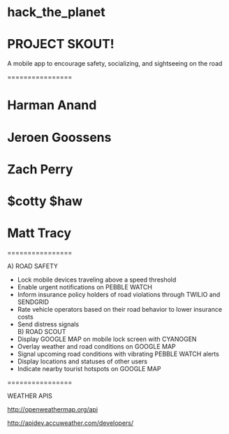 # hack_the_planet

# PROJECT SKOUT!A mobile app to encourage safety, socializing, and sightseeing on the road================

# Harman Anand
# Jeroen Goossens
# Zach Perry
# $cotty $haw
# Matt Tracy

================A) ROAD SAFETY
   - Lock mobile devices traveling above a speed threshold
   - Enable urgent notifications on PEBBLE WATCH
   - Inform insurance policy holders of road violations through TWILIO and SENDGRID
   - Rate vehicle operators based on their road behavior to lower insurance costs
   - Send distress signals  
B) ROAD SCOUT
   - Display GOOGLE MAP on mobile lock screen with CYANOGEN
   - Overlay weather and road conditions on GOOGLE MAP
   - Signal upcoming road conditions with vibrating PEBBLE WATCH alerts
   - Display locations and statuses of other users
   - Indicate nearby tourist hotspots on GOOGLE MAP

================

WEATHER APIS

http://openweathermap.org/api

http://apidev.accuweather.com/developers/